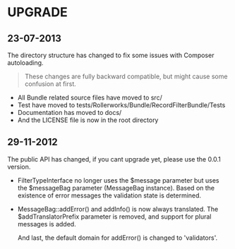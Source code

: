 UPGRADE
=======

## 23-07-2013

The directory structure has changed to fix some issues with Composer autoloading.

> These changes are fully backward compatible, but might cause some confusion at first.

* All Bundle related source files have moved to src/
* Test have moved to tests/Rollerworks/Bundle/RecordFilterBundle/Tests
* Documentation has moved to docs/
* And the LICENSE file is now in the root directory

## 29-11-2012

The public API has changed, if you cant upgrade yet, please use the 0.0.1 version.

* FilterTypeInterface no longer uses the $message parameter but uses the $messageBag parameter (MessageBag instance).
  Based on the existence of error messages the validation state is determined.

* MessageBag::addError() and addInfo() is now always translated.
  The $addTranslatorPrefix parameter is removed, and support for plural messages is added.

  And last, the default domain for addError() is changed to 'validators'.
